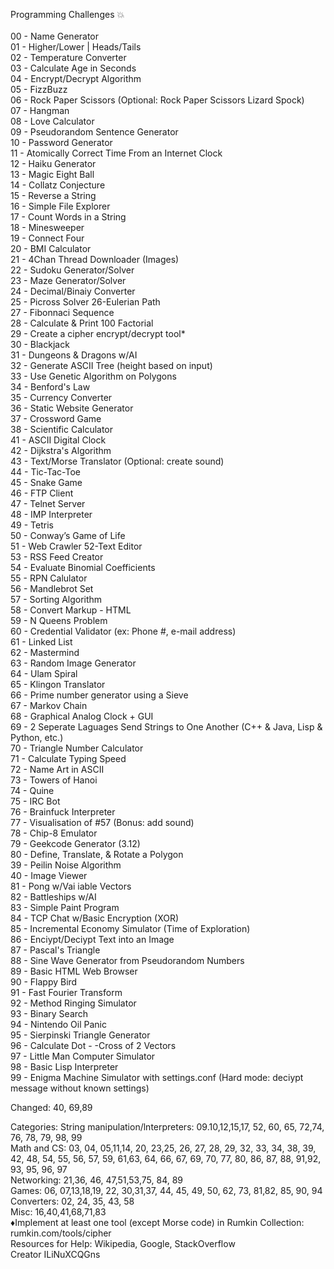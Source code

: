 Programming Challenges :boom:  
<br>
00 - Name Generator  
01 - Higher/Lower | Heads/Tails  
02 - Temperature Converter  
03 - Calculate Age in Seconds  
04 - Encrypt/Decrypt Algorithm  
05 - FizzBuzz  
06 - Rock Paper Scissors (Optional: Rock Paper Scissors Lizard Spock)  
07 - Hangman  
08 - Love Calculator  
09 - Pseudorandom Sentence Generator  
10 - Password Generator  
11 - Atomically Correct Time From an Internet Clock  
12 - Haiku Generator  
13 - Magic Eight Ball  
14 - Collatz Conjecture  
15 - Reverse a String  
16 - Simple File Explorer  
17 - Count Words in a String  
18 - Minesweeper  
19 - Connect Four  
20 - BMI Calculator  
21 - 4Chan Thread Downloader (Images)  
22 - Sudoku Generator/Solver  
23 - Maze Generator/Solver  
24 - Decimal/Binaiy Converter  
25 - Picross Solver 26-Eulerian Path  
27 - Fibonnaci Sequence  
28 - Calculate & Print 100 Factorial  
29 - Create a cipher encrypt/decrypt tool*  
30 - Blackjack  
31 - Dungeons & Dragons w/AI  
32 - Generate ASCII Tree (height based on input)  
33 - Use Genetic Algorithm on Polygons   
34 - Benford's Law  
35 - Currency Converter  
36 - Static Website Generator  
37 - Crossword Game  
38 - Scientific Calculator  
41 - ASCII Digital Clock  
42 - Dijkstra's Algorithm  
43 - Text/Morse Translator (Optional: create sound)  
44 - Tic-Tac-Toe  
45 - Snake Game  
46 - FTP Client  
47 - Telnet Server  
48 - IMP Interpreter  
49 - Tetris  
50 - Conway’s Game of Life  
51 - Web Crawler 52-Text Editor  
53 - RSS Feed Creator  
54 - Evaluate Binomial Coefficients  
55 - RPN Calulator  
56 - Mandlebrot Set  
57 - Sorting Algorithm  
58 - Convert Markup - HTML   
59 - N Queens Problem  
60 - Credential Validator (ex: Phone #, e-mail address)  
61 - Linked List   
62 - Mastermind  
63 - Random Image Generator  
64 - Ulam Spiral  
65 - Klingon Translator  
66 - Prime number generator using a Sieve  
67 - Markov Chain  
68 - Graphical Analog Clock + GUI  
69 - 2 Seperate Laguages Send Strings to One Another (C++ & Java, Lisp & Python, etc.)  
70 - Triangle Number Calculator  
71 - Calculate Typing Speed  
72 - Name Art in ASCII  
73 - Towers of Hanoi  
74 - Quine  
75 - IRC Bot  
76 - Brainfuck Interpreter  
77 - Visualisation of #57 (Bonus: add sound)  
78 - Chip-8 Emulator  
79 - Geekcode Generator (3.12)  
80 - Define, Translate, & Rotate a Polygon  
39 - Peilin Noise Algorithm   
40 - Image Viewer  
81 - Pong w/Vai iable Vectors   
82 - Battleships w/AI  
83 - Simple Paint Program  
84 - TCP Chat w/Basic Encryption (XOR)  
85 - Incremental Economy Simulator (Time of Exploration)  
86 - Enciypt/Deciypt Text into an Image   
87 - Pascal's Triangle  
88 - Sine Wave Generator from Pseudorandom Numbers  
89 - Basic HTML Web Browser  
90 - Flappy Bird  
91 - Fast Fourier Transform  
92 - Method Ringing Simulator  
93 - Binary Search  
94 - Nintendo Oil Panic  
95 - Sierpinski Triangle Generator  
96 - Calculate Dot - -Cross of 2 Vectors  
97 - Little Man Computer Simulator  
98 - Basic Lisp Interpreter  
99 - Enigma Machine Simulator with settings.conf (Hard mode: deciypt message without known settings)  

Changed: 40, 69,89 

Categories:
String manipulation/lnterpreters:
09.10,12,15,17, 52, 60, 65, 72,74, 76, 78, 79, 98, 99   
Math and CS:
03, 04, 05,11,14, 20, 23,25, 26, 27, 28, 29, 32, 33, 34, 38, 39, 42, 48, 54, 55, 56, 57, 59, 61,63, 64, 66, 67, 69, 70, 77, 80, 86, 87, 88, 91,92, 93, 95, 96, 97  
Networking:
21,36, 46, 47,51,53,75, 84, 89   
Games:
06, 07,13,18,19, 22, 30,31,37, 44, 45, 49, 50, 62, 73, 81,82, 85, 90, 94   
Converters:
02, 24, 35, 43, 58   
Misc:
16,40,41,68,71,83  
♦Implement at least one tool (except Morse code) in Rumkin Collection: rumkin.com/tools/cipher  
Resources for Help: Wikipedia, Google, StackOverflow  
Creator ILiNuXCQGns  
